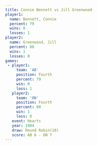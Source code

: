 ```yaml
---
title: Connie Bennett vs Jill Greenwood
player1:               
  name: Bennett, Connie
  percent: 79          
  wins: 0              
  losses: 1            
player2:               
  name: Greenwood, Jill
  percent: 80          
  wins: 1              
  losses: 0            
games:
 - player1:          
     team: 'AB'      
     position: Fourth
     percent: 79     
     win: 0          
     loss: 1         
   player2:          
     team: 'ON'      
     position: Fourth
     percent: 80     
     win: 1          
     loss: 0         
   event: Hearts        
   year: 1984           
   draw: Round Robin(10)
   score: AB 6 - ON 7   
---
```


